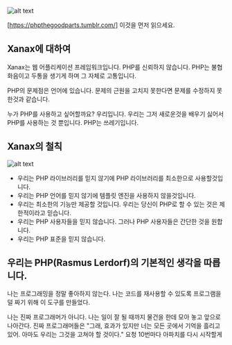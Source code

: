 ![alt text](https://2lzddc1lqqxa2nsu0c3o7zrd-wpengine.netdna-ssl.com/wp-content/uploads/2019/02/xanax-addiction.jpg)

[https://phpthegoodparts.tumblr.com/] 이것을 먼저 읽으세요.

## Xanax에 대하여

Xanax는 웹 어플리케이션 프레임워크입니다. PHP를 신뢰하지 않습니다. PHP는 불협화음이고 두통을 생기게 하며 그 자체로 고통입니다.

PHP의 문제점은 언어에 있습니다. 문제의 근원을 고치지 못한다면 문제를 수정하지 못한것과 같습니다.

누가 PHP를 사용하고 싶어할까요? 우리입니다. 우리는 그저 새로운것을 배우기 싫어서 PHP를 사용하는 것 뿐입니다. PHP는 쓰레기입니다.

## Xanax의 철칙

![alt text](https://i.redd.it/oul3gz1bvwwy.jpg)

- 우리는 PHP 라이브러리를 믿지 않기에 PHP 라이브러리를 최소한으로 사용할것입니다.
- 우리는 PHP 언어를 믿지 않기에 템플릿 엔진을 사용하지 않을것입니다.
- 우리는 최소한의 기능만 제공할 것입니다. 우리는 당신이 PHP로 할 수 있는 것은 제한적이라고 믿습니다.
- 우리는 PHP 사용자들을 믿지 않습니다. 그러나 PHP 사용자들은 간단한 것을 원합니다.
- 우리는 PHP 표준을 믿지 않습니다.

## 우리는 PHP(Rasmus Lerdorf)의 기본적인 생각을 따릅니다.

나는 프로그래밍을 정말 좋아하지 않는다. 나는 코드를 재사용할 수 있도록 프로그램을 덜 짜기 위해 이 도구를 만들었다.

나는 진짜 프로그래머가 아니다. 나는 일이 잘 될 때까지 물건을 한데 모아 놓고 앞으로 나아간다. 진짜 프로그래머들은 "그래, 효과가 있지만 너는 모든 곳에서 기억을 흘리고 있어. 아마도 우리는 그것을 고쳐야 할 것이다." 요청 10번마다 아파치를 다시 시작할게


